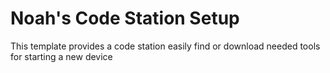# Noah's Code Station Setup

This template provides a code station easily find or download needed tools for starting a new device


